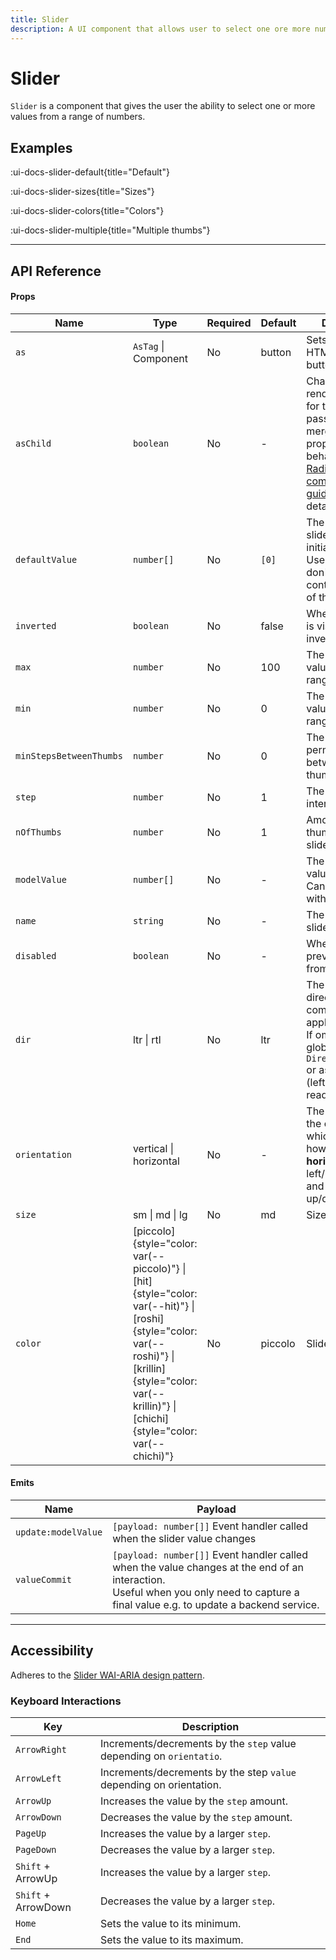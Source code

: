 ```yaml
---
title: Slider
description: A UI component that allows user to select one ore more numbers from a given range.
---
```


# Slider

`Slider` is a component that gives the user the ability to select one or more values from a range of numbers.

## Examples

:ui-docs-slider-default{title="Default"}

:ui-docs-slider-sizes{title="Sizes"}

:ui-docs-slider-colors{title="Colors"}

:ui-docs-slider-multiple{title="Multiple thumbs"}

___

## API Reference

#### Props

| Name | Type | Required | Default | Description |
|------|------|----------|---------|-------------|
| `as` | `AsTag` \| Component | No | button | Sets the root HTML element. button is default |
| `asChild` | `boolean` | No | - | Changes the root rendered element for the one passed as a child, merging their props and behavior. Read [Radix-Vue composition guide](https://www.radix-vue.com/guides/composition) for more details |
| `defaultValue` | `number[]` | No | `[0]` | The value of the slider when initially rendered. Use when you don't need to control the state of the slider. |
| `inverted` | `boolean` | No | false | Whether the slider is visually inverted. |
| `max` | `number` | No | 100 | The maximum value of the range. |
| `min` | `number` | No | 0 | The minumum value of the range. |
| `minStepsBetweenThumbs` | `number` | No | 0 | The minimum permited steps between multiple thumbs. |
| `step` | `number` | No | 1 | The stepping interval. |
| `nOfThumbs` | `number` | No | 1 | Amount of thumbs on a slider. |
| `modelValue` | `number[]` | No | - | The controlled value of the slider. Can be bound with `v-model`. |
| `name` | `string` | No | - | The name of the slider. |
| `disabled` | `boolean` | No | - | When `true`, prevents user from interaction |
| `dir` | ltr \| rtl | No | ltr | The reading direction of the combobox when applicable.<br>If omitted, inherits globally from `DirectionProvider` or assumes LTR (left-to-right) reading mode |
| `orientation` | vertical \| horizontal | No | - | The orientation of the component, which determines how focus moves: **horizontal** for left/right arrows and **vertical** for up/down arrows |
| `size` | sm \| md \| lg | No | md | Size of a slider |
| `color` | [piccolo]{style="color: var(--piccolo)"} \| [hit]{style="color: var(--hit)"} \| [roshi]{style="color: var(--roshi)"} \| [krillin]{style="color: var(--krillin)"} \| [chichi]{style="color: var(--chichi)"} | No | piccolo | Slider color |

#### Emits

| Name | Payload |
|------|---------|
| `update:modelValue` | `[payload: number[]]` Event handler called when the slider value changes |
| `valueCommit` | `[payload: number[]]` Event handler called when the value changes at the end of an interaction.<br>Useful when you only need to capture a final value e.g. to update a backend service. |

___

## Accessibility

Adheres to the [Slider WAI-ARIA design pattern](https://www.w3.org/WAI/ARIA/apg/patterns/slidertwothumb).

### Keyboard Interactions

| Key | Description |
|-----|-------------|
| `ArrowRight` | Increments/decrements by the `step` value depending on `orientatio`. |
| `ArrowLeft` | Increments/decrements by the step `value` depending on orientation. |
| `ArrowUp` | Increases the value by the `step` amount. |
| `ArrowDown` | Decreases the value by the `step` amount. |
| `PageUp` | Increases the value by a larger `step`. |
| `PageDown` | Decreases the value by a larger `step`. |
| `Shift` + ArrowUp | Increases the value by a larger `step`. |
| `Shift` + ArrowDown | Decreases the value by a larger `step`. |
| `Home` | Sets the value to its minimum. |
| `End` | Sets the value to its maximum. |
